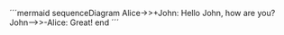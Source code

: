 ´´´mermaid
sequenceDiagram
    Alice->>+John: Hello John, how are you?
    John-->>-Alice: Great!
end
´´´
